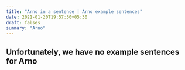 ```yaml
---
title: "Arno in a sentence | Arno example sentences"
date: 2021-01-20T19:57:50+05:30
draft: falses
summary: "Arno"
---
```

## Unfortunately, we have no example sentences for Arno                 

